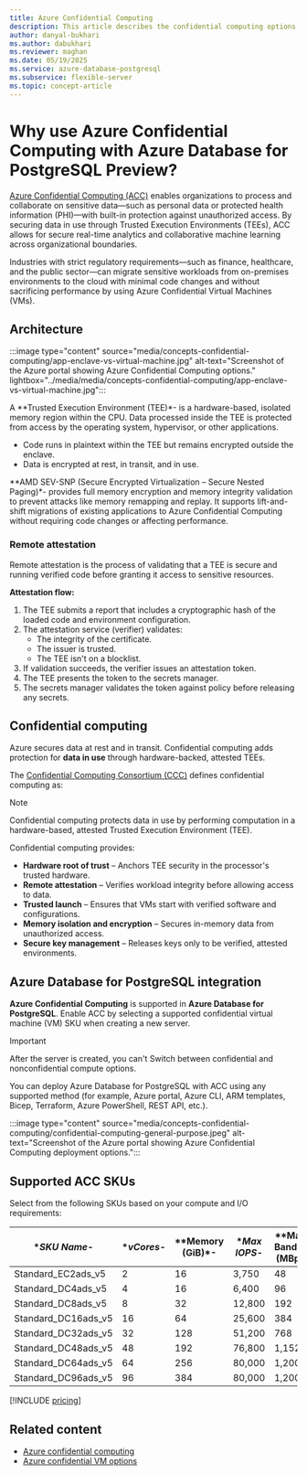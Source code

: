 ```yaml
---
title: Azure Confidential Computing
description: This article describes the confidential computing options in Azure Database for PostgreSQL flexible server.
author: danyal-bukhari
ms.author: dabukhari 
ms.reviewer: maghan
ms.date: 05/19/2025
ms.service: azure-database-postgresql
ms.subservice: flexible-server
ms.topic: concept-article
---
```


# Why use Azure Confidential Computing with Azure Database for PostgreSQL Preview?

[Azure Confidential Computing (ACC)](/azure/confidential-computing/overview) enables organizations to process and collaborate on sensitive data—such as personal data or protected health information (PHI)—with built-in protection against unauthorized access. By securing data in use through Trusted Execution Environments (TEEs), ACC allows for secure real-time analytics and collaborative machine learning across organizational boundaries.

Industries with strict regulatory requirements—such as finance, healthcare, and the public sector—can migrate sensitive workloads from on-premises environments to the cloud with minimal code changes and without sacrificing performance by using Azure Confidential Virtual Machines (VMs).

## Architecture

:::image type="content" source="media/concepts-confidential-computing/app-enclave-vs-virtual-machine.jpg" alt-text="Screenshot of the Azure portal showing Azure Confidential Computing options." lightbox="../media/media/concepts-confidential-computing/app-enclave-vs-virtual-machine.jpg":::

A **Trusted Execution Environment (TEE)*- is a hardware-based, isolated memory region within the CPU. Data processed inside the TEE is protected from access by the operating system, hypervisor, or other applications.

- Code runs in plaintext within the TEE but remains encrypted outside the enclave.
- Data is encrypted at rest, in transit, and in use.

**AMD SEV-SNP (Secure Encrypted Virtualization – Secure Nested Paging)*- provides full memory encryption and memory integrity validation to prevent attacks like memory remapping and replay. It supports lift-and-shift migrations of existing applications to Azure Confidential Computing without requiring code changes or affecting performance.

### Remote attestation

Remote attestation is the process of validating that a TEE is secure and running verified code before granting it access to sensitive resources.

**Attestation flow:**

1. The TEE submits a report that includes a cryptographic hash of the loaded code and environment configuration.
1. The attestation service (verifier) validates:
   - The integrity of the certificate.
   - The issuer is trusted.
   - The TEE isn't on a blocklist.
1. If validation succeeds, the verifier issues an attestation token.
1. The TEE presents the token to the secrets manager.
1. The secrets manager validates the token against policy before releasing any secrets.

## Confidential computing

Azure secures data at rest and in transit. Confidential computing adds protection for **data in use** through hardware-backed, attested TEEs.

The [Confidential Computing Consortium (CCC)](https://confidentialcomputing.io/wp-content/uploads/sites/10/2023/03/CCC_outreach_whitepaper_updated_November_2022.pdf) defines confidential computing as:

> [!NOTE]  
> Confidential computing protects data in use by performing computation in a hardware-based, attested Trusted Execution Environment (TEE).

Confidential computing provides:

- **Hardware root of trust** – Anchors TEE security in the processor's trusted hardware.
- **Remote attestation** – Verifies workload integrity before allowing access to data.
- **Trusted launch** – Ensures that VMs start with verified software and configurations.
- **Memory isolation and encryption** – Secures in-memory data from unauthorized access.
- **Secure key management** – Releases keys only to be verified, attested environments.

## Azure Database for PostgreSQL integration

**Azure Confidential Computing** is supported in **Azure Database for PostgreSQL**. Enable ACC by selecting a supported confidential virtual machine (VM) SKU when creating a new server.

> [!IMPORTANT]  
> After the server is created, you can't Switch between confidential and nonconfidential compute options.

You can deploy Azure Database for PostgreSQL with ACC using any supported method (for example, Azure portal, Azure CLI, ARM templates, Bicep, Terraform, Azure PowerShell, REST API, etc.). 

:::image type="content" source="media/concepts-confidential-computing/confidential-computing-general-purpose.jpeg" alt-text="Screenshot of the Azure portal showing Azure Confidential Computing deployment options.":::

## Supported ACC SKUs

Select from the following SKUs based on your compute and I/O requirements:

| **SKU Name*- | **vCores*- | **Memory (GiB)*- | **Max IOPS*- | **Max I/O Bandwidth (MBps)*- |
| --- | --- | --- | --- | --- |
| Standard_EC2ads_v5 | 2 | 16 | 3,750 | 48 |
| Standard_DC4ads_v5 | 4 | 16 | 6,400 | 96 |
| Standard_DC8ads_v5 | 8 | 32 | 12,800 | 192 |
| Standard_DC16ads_v5 | 16 | 64 | 25,600 | 384 |
| Standard_DC32ads_v5 | 32 | 128 | 51,200 | 768 |
| Standard_DC48ads_v5 | 48 | 192 | 76,800 | 1,152 |
| Standard_DC64ads_v5 | 64 | 256 | 80,000 | 1,200 |
| Standard_DC96ads_v5 | 96 | 384 | 80,000 | 1,200 |

[!INCLUDE [pricing](includes/compute-storage-pricing.md)]

## Related content

- [Azure confidential computing](/azure/confidential-computing/trusted-execution-environment)
- [Azure confidential VM options](/azure/confidential-computing/virtual-machine-options)
